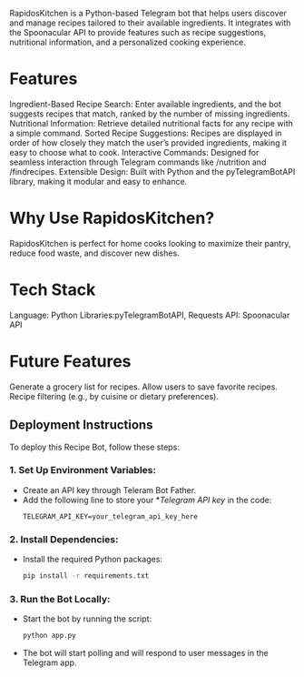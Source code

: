 RapidosKitchen is a Python-based Telegram bot that helps users discover and manage recipes tailored to their available ingredients. It integrates with the Spoonacular API to provide features such as recipe suggestions, nutritional information, and a personalized cooking experience.

# Features
Ingredient-Based Recipe Search: Enter available ingredients, and the bot suggests recipes that match, ranked by the number of missing ingredients.
Nutritional Information: Retrieve detailed nutritional facts for any recipe with a simple command.
Sorted Recipe Suggestions: Recipes are displayed in order of how closely they match the user’s provided ingredients, making it easy to choose what to cook.
Interactive Commands: Designed for seamless interaction through Telegram commands like /nutrition and /findrecipes.
Extensible Design: Built with Python and the pyTelegramBotAPI library, making it modular and easy to enhance.

# Why Use RapidosKitchen?
RapidosKitchen is perfect for home cooks looking to maximize their pantry, reduce food waste, and discover new dishes.

# Tech Stack
Language: Python
Libraries:pyTelegramBotAPI, Requests
API: Spoonacular API

# Future Features
Generate a grocery list for recipes.
Allow users to save favorite recipes.
Recipe filtering (e.g., by cuisine or dietary preferences).

## Deployment Instructions

To deploy this Recipe Bot, follow these steps:

### 1. Set Up Environment Variables:
- Create an API key through Teleram Bot Father.
- Add the following line to store your **Telegram API key* in the code:
  ```plaintext
  TELEGRAM_API_KEY=your_telegram_api_key_here
  ```

### 2. Install Dependencies:
- Install the required Python packages:
  ```bash
  pip install -r requirements.txt
  ```

### 3. Run the Bot Locally:
- Start the bot by running the script:
  ```bash
  python app.py
  ```
- The bot will start polling and will respond to user messages in the Telegram app.
